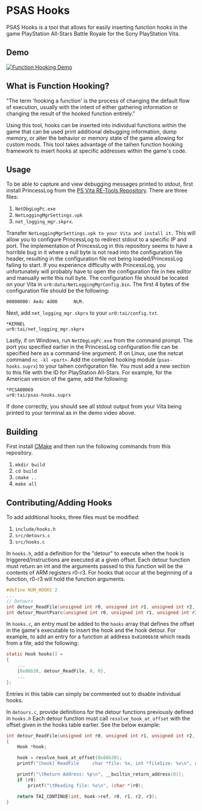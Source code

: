 # PSAS Hooks

PSAS Hooks is a tool that allows for easily inserting function hooks in the game PlayStation All-Stars Battle Royale for the Sony PlayStation Vita. 

## Demo
[![Function Hooking Demo](https://img.youtube.com/vi/75TMrhtZ7E4/0.jpg)](https://www.youtube.com/watch?v=75TMrhtZ7E4)

## What is Function Hooking?
"The term 'hooking a function' is the process of changing the default flow of execution,
usually with the intent of either gathering information or changing the result of the hooked function entirely."

Using this tool, hooks can be inserted into individual functions within the game that can be used print additional debugging information, dump memory, or alter the behavior or memory state of the game allowing for custom mods. This tool takes advantage of the taihen function hooking framework to insert hooks at specific addresses within the game's code.

## Usage
To be able to capture and view debugging messages printed to stdout, first install PrincessLog from the [PS Vita RE-Tools Repository](https://github.com/TeamFAPS/PSVita-RE-tools).
There are three files:

1. ```NetDbgLogPc.exe```
2. ```NetLoggingMgrSettings.vpk```
3. ```net_logging_mgr.skprx```.

Transfer ```NetLoggingMgrSettings.vpk to your Vita and install it.``` This will allow you to configure PrincessLog to redirect stdout to a specific IP and port. The implementation of PrincessLog in this repository seems to have a horrible bug in it where a null byte is not read into the configuration file header, resulting in the configuration file not being loaded/PrincessLog failing to start. If you experience difficulty with PrincessLog, you unfortunately will probably have to open the configuration file in hex editor and manually write this null byte. The configuration file should be located on your Vita in ```ur0:data/NetLoggingMgrConfig.bin```. The first 4 bytes of the configuration file should be the following:

```
00000000: 4e4c 4d00      NLM.
```

Next, add ```net_logging_mgr.skprx``` to your ```ur0:tai/config.txt```.

```
*KERNEL
ur0:tai/net_logging_mgr.skprx
```

Lastly, if on Windows, run ```NetDbgLogPc.exe``` from the command prompt. The port you specified earlier in the PrincessLog configuration file can be specified here as a command-line argument. If on Linux, use the netcat command ```nc -kl <port>```. Add the compiled hooking module (```psas-hooks.suprx```) to your taihen configuration file.
You must add a new section to this file with the ID for PlayStation All-Stars. For example, for the American version of the game, add the following:

```
*PCSA00069
ur0:tai/psas-hooks.suprx
```

If done correctly, you should see all stdout output from your Vita being printed to your terminal as in the demo video above.

## Building
First install [CMake](https://cmake.org/download/) and then run the following commands from this repository.

1. ```mkdir build```
2. ```cd build```
3. ```cmake ..```
4. ```make all```

## Contributing/Adding Hooks
To add additional hooks, three files must be modified:

1. ```include/hooks.h```
2. ```src/detours.c```
3. ```src/hooks.c```

In ```hooks.h```, add a definition for the "detour" to execute when the hook is triggered/instructions are executed at a given offset. Each detour function must return an int and the arguments passed to this function will be the contents of ARM registers r0-r3. For hooks that occur at the beginning of a function, r0-r3 will hold the function arguments.

```c
#define NUM_HOOKS 2
...
// Detours
int detour_ReadFile(unsigned int r0, unsigned int r1, unsigned int r2, unsigned int r3);
int detour_MountPsarc(unsigned int r0, unsigned int r1, unsigned int r3, unsigned int r3);
```

In ```hooks.c```, an entry must be added to the ```hooks``` array that defines
the offset in the game's executable to insert the hook and the hook detour. For example, to add an entry for a function at address ```0x81086b38```
which reads from a file, add the following:

```c
static Hook hooks[] = 
{
    ...
    {0x86b38, detour_ReadFile, 0, 0},
    ...
};
```

Entries in this table can simply be commented out to disable individual hooks.

In ```detours.c```, provide definitions for the detour functions previously defined in ```hooks.h``` Each detour function must call ```resolve_hook_at_offset``` with the offset given in the hooks table earlier. See the below example:

```c
int detour_ReadFile(unsigned int r0, unsigned int r1, unsigned int r2, unsigned int r3)
{
    Hook *hook;

    hook = resolve_hook_at_offset(0x86b38);
    printf("[hook] ReadFile     char *file: %x, int *fileSize: %x\n", r0, r1);

    printf("\tReturn Address: %p\n", __builtin_return_address(0));
    if (r0)
        printf("\tReading file: %s\n", (char *)r0);

    return TAI_CONTINUE(int, hook->ref, r0, r1, r2, r3);
}
```
